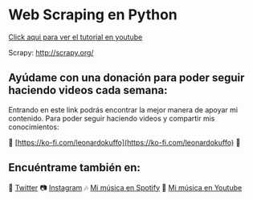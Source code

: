 # Web Scraping en Python

[Click aqui para ver el tutorial en youtube](https://youtu.be/j2WF__eM-nE)

Scrapy:  http://scrapy.org/


## Ayúdame con una donación para poder seguir haciendo videos cada semana:

Entrando en este link podrás encontrar la mejor manera de apoyar mi contenido. Para poder seguir haciendo videos y compartir mis conocimientos:   

🧡 [https://ko-fi.com/leonardokuffo](https://ko-fi.com/leonardokuffo) 🧡

## Encuéntrame también en:
🐤 [Twitter](https://twitter.com/LeonardoKuffo)
📷 [Instagram](https://www.instagram.com/leonardokuffo/)
🎶 [Mi música en Spotify](https://open.spotify.com/artist/4SIr2DWV0Xx1uRQ04XkQJU)
🎵 [Mi música en Youtube](https://www.youtube.com/channel/UCagUniFVppkl5M3uNsCrGVQ)
